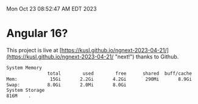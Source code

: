 Mon Oct 23 08:52:47 AM EDT 2023

# Angular 16?


This project is live at [https://kusl.github.io/ngnext-2023-04-21/](https://kusl.github.io/ngnext-2023-04-21/ "next!") thanks to Github.

```bash
System Memory
               total        used        free      shared  buff/cache   available
Mem:            15Gi       2.2Gi       4.2Gi       290Mi       8.9Gi        12Gi
Swap:          8.0Gi       2.0Mi       8.0Gi
System Storage
816M	.
```
```bash
